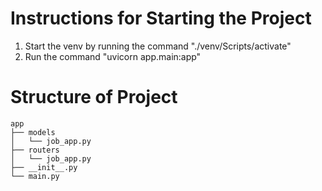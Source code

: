 # Instructions for Starting the Project
1. Start the venv by running the command  "./venv/Scripts/activate"
2. Run the command "uvicorn app.main:app"

# Structure of Project
    app
    ├── models
    │   └── job_app.py
    ├── routers
    │   └── job_app.py
    ├── __init__.py
    └── main.py